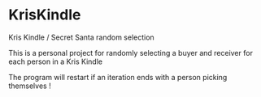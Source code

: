 # KrisKindle
Kris Kindle / Secret Santa random selection

This is a personal project for randomly selecting a buyer and receiver for each person in a Kris Kindle

The program will restart if an iteration ends with a person picking themselves ! 

